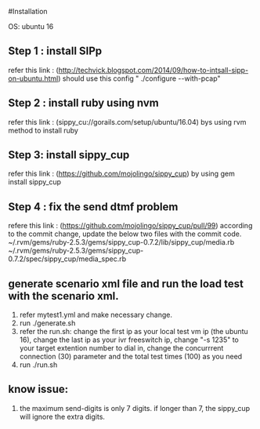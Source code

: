 #Installation

OS: ubuntu 16

## Step 1 : install SIPp
refer this link : (http://techvick.blogspot.com/2014/09/how-to-intsall-sipp-on-ubuntu.html)
should use this config " ./configure --with-pcap"

## Step 2 : install ruby using nvm
refer this link : (sippy_cu://gorails.com/setup/ubuntu/16.04) bys using rvm method to install ruby

## Step 3: install sippy_cup
refer this link : (https://github.com/mojolingo/sippy_cup) by using gem install sippy_cup

## Step 4 : fix the send dtmf problem
refere this link : (https://github.com/mojolingo/sippy_cup/pull/99)
according to the commit change, update the below two files with the commit code.
~/.rvm/gems/ruby-2.5.3/gems/sippy_cup-0.7.2/lib/sippy_cup/media.rb
~/.rvm/gems/ruby-2.5.3/gems/sippy_cup-0.7.2/spec/sippy_cup/media_spec.rb

## generate scenario xml file and run the load test with the scenario xml.
1. refer mytest1.yml and make necessary change.
1. run ./generate.sh
1. refer the run.sh: change the first ip as your local test vm ip (the ubuntu 16), change the last ip as your ivr freeswitch ip, change "-s 1235" to your target extention number to dial in,  change the concurrrent connection (30) parameter and the total test times (100) as you need
1. run ./run.sh

## know issue:
1. the maximum send-digits is only 7 digits. if longer than 7, the sippy_cup will ignore the extra digits.





